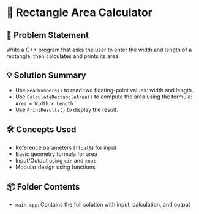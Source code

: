 # 🧮 Rectangle Area Calculator

## 🧩 Problem Statement
Write a C++ program that asks the user to enter the width and length of a rectangle, then calculates and prints its area.

## 💡 Solution Summary
- Use `ReadNumbers()` to read two floating-point values: width and length.
- Use `CalculateRectangleArea()` to compute the area using the formula:  
  `Area = Width × Length`
- Use `PrintResults()` to display the result.

## 🛠️ Concepts Used
- Reference parameters (`float&`) for input
- Basic geometry formula for area
- Input/Output using `cin` and `cout`
- Modular design using functions

## 📦 Folder Contents
- `main.cpp`: Contains the full solution with input, calculation, and output
